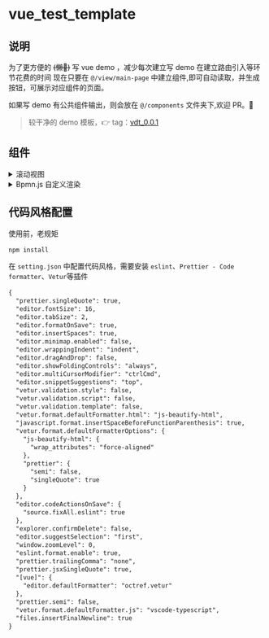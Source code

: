 # vue_test_template

## 说明

为了更方便的 ~~(懒👀)~~ 写 vue demo ，减少每次建立写 demo 在建立路由引入等环节花费的时间
现在只要在 `@/view/main-page` 中建立组件,即可自动读取，并生成按钮，可展示对应组件的页面。

如果写 demo 有公共组件输出，则会放在 `@/components` 文件夹下,欢迎 PR。🙌

> 较干净的 demo 模板，👉 tag：[vdt_0.0.1](https://github.com/Samlldevel/vue_demo_template/tree/vdt_0.0.1)

## 组件

<details>
<summary>滚动视图</summary>

- [x] [ScollView](https://github.com/Samlldevel/vue_demo_template/blob/master/src/components/ScollView.vue)

![ScollView](./src/assets/scollView.gif)
</details>

<details>
<summary>Bpmn.js 自定义渲染</summary>

TODO: 附上官方例子：[Examples](https://github.com/bpmn-io/bpmn-js-examples)

- [ ] [Bpmn.js]()

![Screencast](./src/assets/screencast.gif)

</details>





## 代码风格配置

使用前，老规矩

```
npm install
```

在 `setting.json` 中配置代码风格，需要安装 `eslint`、`Prettier - Code formatter`、`Vetur`等插件

```
{
  "prettier.singleQuote": true,
  "editor.fontSize": 16,
  "editor.tabSize": 2,
  "editor.formatOnSave": true,
  "editor.insertSpaces": true,
  "editor.minimap.enabled": false,
  "editor.wrappingIndent": "indent",
  "editor.dragAndDrop": false,
  "editor.showFoldingControls": "always",
  "editor.multiCursorModifier": "ctrlCmd",
  "editor.snippetSuggestions": "top",
  "vetur.validation.style": false,
  "vetur.validation.script": false,
  "vetur.validation.template": false,
  "vetur.format.defaultFormatter.html": "js-beautify-html",
  "javascript.format.insertSpaceBeforeFunctionParenthesis": true,
  "vetur.format.defaultFormatterOptions": {
    "js-beautify-html": {
      "wrap_attributes": "force-aligned"
    },
    "prettier": {
      "semi": false,
      "singleQuote": true
    }
  },
  "editor.codeActionsOnSave": {
    "source.fixAll.eslint": true
  },
  "explorer.confirmDelete": false,
  "editor.suggestSelection": "first",
  "window.zoomLevel": 0,
  "eslint.format.enable": true,
  "prettier.trailingComma": "none",
  "prettier.jsxSingleQuote": true,
  "[vue]": {
    "editor.defaultFormatter": "octref.vetur"
  },
  "prettier.semi": false,
  "vetur.format.defaultFormatter.js": "vscode-typescript",
  "files.insertFinalNewline": true
}
```
